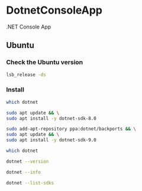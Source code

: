 # DotnetConsoleApp
.NET Console App

## Ubuntu

### Check the Ubuntu version

```bash
lsb_release -ds
```

### Install

```bash
which dotnet
```

```bash
sudo apt update && \
sudo apt install -y dotnet-sdk-8.0
```

```bash
sudo add-apt-repository ppa:dotnet/backports && \
sudo apt update && \
sudo apt install -y dotnet-sdk-9.0
```

```bash
which dotnet
```

```bash
dotnet --version
```

```bash
dotnet --info
```

```bash
dotnet --list-sdks
```
